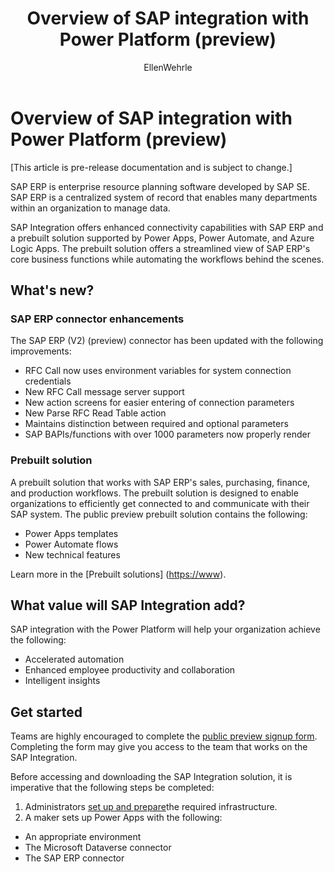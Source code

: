 ﻿---
title: Overview of SAP integration with Power Platform (preview)
description: Learn about the SAP integration with Power Platform, and the capabilities of the SAP connector working with Power Automate.
services: ''
suite: flow
documentationcenter: na
author: EllenWehrle
manager: jongilman
editor: ''
tags: ''
ms.devlang: na
ms.subservice: cloud-flow
ms.topic: article
ms.tgt_pltfrm: na
ms.workload: na
ms.date: 09/19/2022
ms.author: ellenwehrle
search.app: 
  - Flow
search.audienceType: 
  - flowmaker
  - enduser
---

# Overview of SAP integration with Power Platform (preview)

[This article is pre-release documentation and is subject to change.]

SAP ERP is enterprise resource planning software developed by SAP SE. SAP ERP is a centralized system of record that enables many departments within an organization to manage data.

 SAP Integration offers enhanced connectivity capabilities with SAP ERP and a prebuilt solution supported by Power Apps, Power Automate, and Azure Logic Apps. The prebuilt solution offers a streamlined view of SAP ERP's core business functions while automating the workflows behind the scenes.

## What's new?

### SAP ERP connector enhancements

The SAP ERP (V2) (preview) connector has been updated with the following improvements:

- RFC Call now uses environment variables for system connection credentials
- New RFC Call message server support
- New action screens for easier entering of connection parameters
- New Parse RFC Read Table action
- Maintains distinction between required and optional parameters
- SAP BAPIs/functions with over 1000 parameters now properly render


### Prebuilt solution

A prebuilt solution that works with SAP ERP's sales, purchasing, finance, and production workflows. The prebuilt solution is designed to enable organizations to efficiently get connected to and communicate with their SAP system. The public preview prebuilt solution contains the following:

- Power Apps templates
- Power Automate flows
- New technical features

Learn more in the [Prebuilt solutions] (<https://www>).

## What value will SAP Integration add?

SAP integration with the Power Platform will help your organization achieve the following:

- Accelerated automation
- Enhanced employee productivity and collaboration
- Intelligent insights

## Get started

Teams are highly encouraged to complete the [public preview signup form](<https://aka.ms/PowerAutomate-SAPIntegration-Signup>). Completing the form may give you access to the team that works on the SAP Integration.

Before accessing and downloading the SAP Integration solution, it is imperative that the following steps be completed:

1. Administrators [set up and prepare](set-up-prepare.md)the required infrastructure.
2. A maker sets up Power Apps with the following:  

- An appropriate environment 
- The Microsoft Dataverse connector
- The SAP ERP connector
